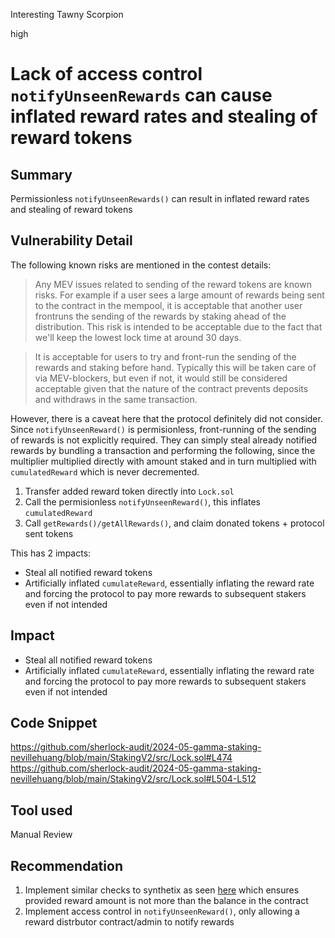 Interesting Tawny Scorpion

high

# Lack of access control `notifyUnseenRewards` can cause inflated reward rates and stealing of reward tokens

## Summary

Permissionless `notifyUnseenRewards()` can result in inflated reward rates and stealing of reward tokens

## Vulnerability Detail

The following known risks are mentioned in the contest details:

> Any MEV issues related to sending of the reward tokens are known risks. For example if a user sees a large amount of rewards being sent to the contract in the mempool, it is acceptable that another user frontruns the sending of the rewards by staking ahead of the distribution. This risk is intended to be acceptable due to the fact that we'll keep the lowest lock time at around 30 days.

> It is acceptable for users to try and front-run the sending of the rewards and staking before hand. Typically this will be taken care of via MEV-blockers, but even if not, it would still be considered acceptable given that the nature of the contract prevents deposits and withdraws in the same transaction.

However, there is a caveat here that the protocol definitely did not consider. Since `notifyUnseenReward()` is permisionless, front-running of the sending of rewards is not explicitly required. They can simply steal already notified rewards by bundling a transaction and performing the following, since the multiplier multiplied directly with amount staked and in turn multiplied with `cumulatedReward` which is never decremented.

1. Transfer added reward token directly into `Lock.sol`
2. Call the permisionless `notifyUnseenReward()`, this inflates `cumulatedReward`
3. Call `getRewards()/getAllRewards()`, and claim  donated tokens + protocol sent tokens 

This has 2 impacts:

- Steal all notified reward tokens
- Artificially inflated `cumulateReward`, essentially inflating the reward rate and forcing the protocol to pay more rewards to subsequent stakers even if not intended
## Impact

- Steal all notified reward tokens
- Artificially inflated `cumulateReward`, essentially inflating the reward rate and forcing the protocol to pay more rewards to subsequent stakers even if not intended

## Code Snippet

https://github.com/sherlock-audit/2024-05-gamma-staking-nevillehuang/blob/main/StakingV2/src/Lock.sol#L474
https://github.com/sherlock-audit/2024-05-gamma-staking-nevillehuang/blob/main/StakingV2/src/Lock.sol#L504-L512


## Tool used

Manual Review

## Recommendation

1. Implement similar checks to synthetix as seen [here](https://github.com/Synthetixio/synthetix/blob/develop/contracts/StakingRewards.sol#L127) which ensures provided reward amount is not more than the balance in the contract
2. Implement access control in `notifyUnseenReward()`, only allowing a reward distrbutor contract/admin to notify rewards
